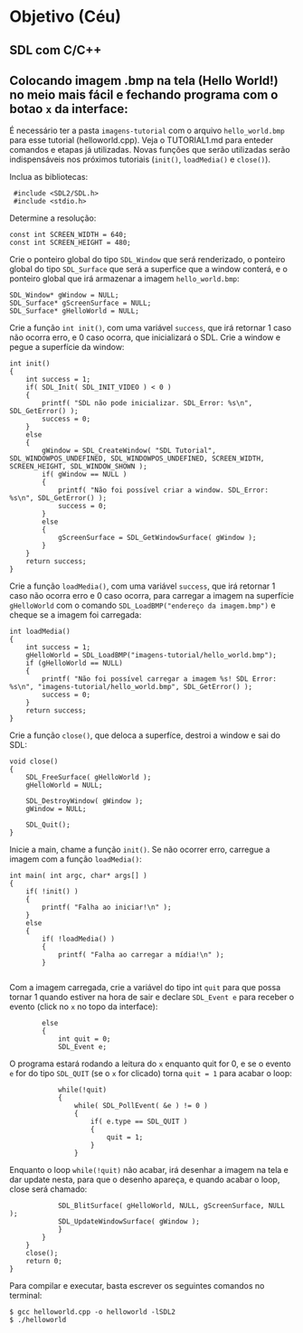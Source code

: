 # Objetivo (Céu)

## SDL com C/C++

## Colocando imagem .bmp na tela (Hello World!) no meio mais fácil e fechando programa com o botao `x` da interface:

É necessário ter a pasta `imagens-tutorial` com o arquivo `hello_world.bmp` para esse tutorial (helloworld.cpp). Veja o TUTORIAL1.md para enteder comandos e etapas já utilizadas. Novas funções que serão utilizadas serão indispensáveis nos próximos tutoriais (`init()`, `loadMedia()` e `close()`).

Inclua as bibliotecas:

```
 #include <SDL2/SDL.h>
 #include <stdio.h>
```

Determine a resolução:

```
const int SCREEN_WIDTH = 640; 
const int SCREEN_HEIGHT = 480; 
```

Crie o ponteiro global do tipo `SDL_Window` que será renderizado, o ponteiro global do tipo `SDL_Surface` que será a superfice que a window conterá, e o ponteiro global que irá armazenar a imagem `hello_world.bmp`:

```
SDL_Window* gWindow = NULL;	
SDL_Surface* gScreenSurface = NULL;	
SDL_Surface* gHelloWorld = NULL; 
```

Crie a função `int init()`, com uma variável `success`, que irá retornar 1 caso não ocorra erro, e 0 caso ocorra, que inicializará o SDL. Crie a window e pegue a superfície da window:

```
int init()
{
	int success = 1;
	if( SDL_Init( SDL_INIT_VIDEO ) < 0 )
	{
		printf( "SDL não pode inicializar. SDL_Error: %s\n", SDL_GetError() );
		success = 0;	
	}
	else
	{
		gWindow = SDL_CreateWindow( "SDL Tutorial", SDL_WINDOWPOS_UNDEFINED, SDL_WINDOWPOS_UNDEFINED, SCREEN_WIDTH, SCREEN_HEIGHT, SDL_WINDOW_SHOWN );
		if( gWindow == NULL )
		{
			printf( "Não foi possível criar a window. SDL_Error: %s\n", SDL_GetError() ); 
			success = 0;		
		}
		else
		{
			gScreenSurface = SDL_GetWindowSurface( gWindow );
		}
	}
	return success;
}
```

Crie a função `loadMedia()`, com uma variável `success`, que irá retornar 1 caso não ocorra erro e 0 caso ocorra, para carregar a imagem na superfície `gHelloWorld` com o comando `SDL_LoadBMP("endereço da imagem.bmp")` e cheque se a imagem foi carregada:

```
int loadMedia()
{
	int success = 1;
	gHelloWorld = SDL_LoadBMP("imagens-tutorial/hello_world.bmp");	
	if (gHelloWorld == NULL)
	{
		printf( "Não foi possível carregar a imagem %s! SDL Error: %s\n", "imagens-tutorial/hello_world.bmp", SDL_GetError() );	
		success = 0;	
	}
	return success;
}
```
Crie a função `close()`, que deloca a superfíce, destroi a window e sai do SDL:

```
void close()
{
	SDL_FreeSurface( gHelloWorld );
	gHelloWorld = NULL;
	
	SDL_DestroyWindow( gWindow ); 
	gWindow = NULL;
		
	SDL_Quit();
}
```

Inicie a main, chame a função `init()`. Se não ocorrer erro, carregue a imagem com a função `loadMedia()`:

```
int main( int argc, char* args[] )
{
	if( !init() )
	{
		printf( "Falha ao iniciar!\n" );
	}
	else
	{
		if( !loadMedia() )
		{ 
			printf( "Falha ao carregar a mídia!\n" ); 
		}
		
```

Com a imagem carregada, crie a variável do tipo int `quit` para que possa tornar 1 quando estiver na hora de sair e declare `SDL_Event e` para receber o evento (click no `x` no topo da interface):

```
		else
		{
			int quit = 0;
			SDL_Event e;
```

O programa estará rodando a leitura do `x` enquanto quit for 0, e se o evento `e` for do tipo `SDL_QUIT` (se o `x` for clicado) torna `quit = 1` para acabar o loop:

```
			while(!quit)
			{	
				while( SDL_PollEvent( &e ) != 0 )
				{ 
					if( e.type == SDL_QUIT )
					{ 
						quit = 1;
					}
				}
```

Enquanto o loop `while(!quit)` não acabar, irá desenhar a imagem na tela e dar update nesta, para que o desenho apareça, e quando acabar o loop, close será chamado:

```
			SDL_BlitSurface( gHelloWorld, NULL, gScreenSurface, NULL );		
			SDL_UpdateWindowSurface( gWindow );		
			}
		}
	}
	close();
	return 0;
}
```

Para compilar e executar, basta escrever os seguintes comandos no terminal:

```
$ gcc helloworld.cpp -o helloworld -lSDL2
$ ./helloworld
```


